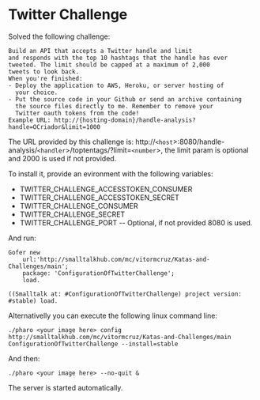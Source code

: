# Twitter Challenge

Solved the following challenge:

    Build an API that accepts a Twitter handle and limit 
    and responds with the top 10 hashtags that the handle has ever
    tweeted. The limit should be capped at a maximum of 2,000 
    tweets to look back.
    When you're finished: 
    - Deploy the application to AWS, Heroku, or server hosting of 
      your choice.
    - Put the source code in your Github or send an archive containing 
      the source files directly to me. Remember to remove your 
      Twitter oauth tokens from the code!
    Example URL: http://{hosting-domain}/handle-analysis?handle=OCriador&limit=1000
	
	
The URL provided by this challenge is: http://`<host`>:8080/handle-analysis/`<handler`>/toptentags/?limit=`<number`>, the limit param is optional and 2000 is used if not provided.

To install it, provide an evironment with the following variables:

- TWITTER_CHALLENGE_ACCESSTOKEN_CONSUMER
- TWITTER_CHALLENGE_ACCESSTOKEN_SECRET
- TWITTER_CHALLENGE_CONSUMER
- TWITTER_CHALLENGE_SECRET
- TWITTER_CHALLENGE_PORT -- Optional, if not provided 8080 is used.

And run:

    Gofer new
        url:'http://smalltalkhub.com/mc/vitormcruz/Katas-and-Challenges/main';
        package: 'ConfigurationOfTwitterChallenge';
        load.
	
    ((Smalltalk at: #ConfigurationOfTwitterChallenge) project version: #stable) load.

Alternativelly you can execute the following linux command line:

    ./pharo <your image here> config http://smalltalkhub.com/mc/vitormcruz/Katas-and-Challenges/main ConfigurationOfTwitterChallenge --install=stable
    
And then:

    ./pharo <your image here> --no-quit &
    
The server is started automatically.
